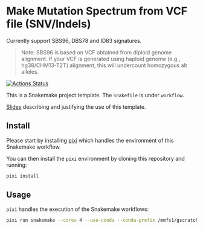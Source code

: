 # Make Mutation Spectrum from VCF file (SNV/Indels)
Currently support SBS96, DBS78 and ID83 signatures.
> Note:
> SBS96 is based on VCF obtained from diploid genome alignment.
> If your VCF is generated using haploid genome (e.g., hg38/CHM13-T2T) alignment, this will undercount homozygous alt alleles.

[![Actions Status](https://github.com/mrvollger/SmkTemplate/workflows/CI/badge.svg)](https://github.com/mrvollger/SmkTemplate/actions)

This is a Snakemake project template. The `Snakefile` is under `workflow`.

[Slides](https://mrvollger.github.io/SmkTemplate/slides) describing and justifying the use of this template.

## Install

Please start by installing [pixi](https://pixi.sh/latest/) which handles the environment of this Snakemake workflow.

You can then install the `pixi` environment by cloning this repository and running:

```bash
pixi install
```

## Usage

`pixi` handles the execution of the Snakemake workflows:

```bash
pixi run snakemake --cores 4 --use-conda --conda-prefix /mmfs1/gscratch/stergachislab/mhsohny/Miniconda/envs/sigprofiler
```
